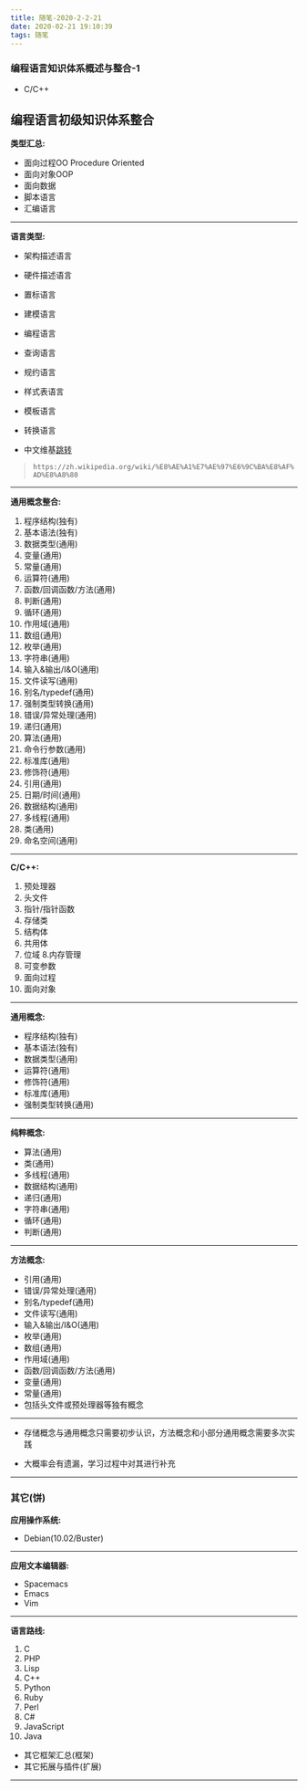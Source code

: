 ```yaml
---
title: 随笔-2020-2-2-21
date: 2020-02-21 19:10:39
tags: 随笔
---
```


### 编程语言知识体系概述与整合-1

* C/C++

## 编程语言初级知识体系整合

**类型汇总:**

* 面向过程OO Procedure Oriented
* 面向对象OOP
* 面向数据
* 脚本语言
* 汇编语言

---

**语言类型:**

* 架构描述语言
* 硬件描述语言
* 置标语言
* 建模语言
* 编程语言
* 查询语言
* 规约语言
* 样式表语言
* 模板语言
* 转换语言

* 中文维基[跳转](https://zh.wikipedia.org/wiki/%E8%AE%A1%E7%AE%97%E6%9C%BA%E8%AF%AD%E8%A8%80)
> `https://zh.wikipedia.org/wiki/%E8%AE%A1%E7%AE%97%E6%9C%BA%E8%AF%AD%E8%A8%80`

---

**通用概念整合:**

1. 程序结构(独有)
2. 基本语法(独有)
3. 数据类型(通用)
4. 变量(通用)
5. 常量(通用)
6. 运算符(通用)
7. 函数/回调函数/方法(通用)
8. 判断(通用)
9. 循环(通用)
10. 作用域(通用)
11. 数组(通用)
12. 枚举(通用)
13. 字符串(通用)
14. 输入&输出/I&O(通用)
15. 文件读写(通用)
16. 别名/typedef(通用)
17. 强制类型转换(通用)
18. 错误/异常处理(通用)
19. 递归(通用)
20. 算法(通用)
21. 命令行参数(通用)
22. 标准库(通用)
23. 修饰符(通用)
24. 引用(通用)
25. 日期/时间(通用)
26. 数据结构(通用)
27. 多线程(通用)
28. 类(通用)
29. 命名空间(通用)

---

**C/C++:**

1. 预处理器
2. 头文件
3. 指针/指针函数
4. 存储类
5. 结构体
6. 共用体
7. 位域
8.内存管理
9. 可变参数
10. 面向过程
11. 面向对象

---

**通用概念:**

* 程序结构(独有)
* 基本语法(独有)
* 数据类型(通用)
* 运算符(通用)
* 修饰符(通用)
* 标准库(通用)
* 强制类型转换(通用)

---

**纯粹概念:**

* 算法(通用)
* 类(通用)
* 多线程(通用)
* 数据结构(通用)
* 递归(通用)
* 字符串(通用)
* 循环(通用)
* 判断(通用)

---

**方法概念:**

* 引用(通用)
* 错误/异常处理(通用)
* 别名/typedef(通用)
* 文件读写(通用)
* 输入&输出/I&O(通用)
* 枚举(通用)
* 数组(通用)
* 作用域(通用)
* 函数/回调函数/方法(通用)
* 变量(通用)
* 常量(通用)
* 包括头文件或预处理器等独有概念

---

* 存储概念与通用概念只需要初步认识，方法概念和小部分通用概念需要多次实践

* 大概率会有遗漏，学习过程中对其进行补充

---

### 其它(饼)

**应用操作系统:**

* Debian(10.02/Buster)

---

**应用文本编辑器:**

* Spacemacs
* Emacs
* Vim

---

**语言路线:**

1. C
2. PHP
3. Lisp
4. C++
5. Python
6. Ruby
7. Perl
8. C#
9. JavaScript
10. Java

* 其它框架汇总(框架)
* 其它拓展与插件(扩展)

---
